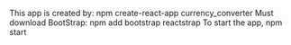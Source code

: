 This app is created by: npm create-react-app currency_converter
Must download BootStrap: npm add bootstrap reactstrap
To start the app, npm start

